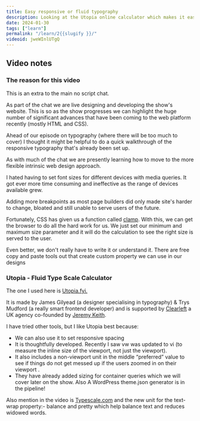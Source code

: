 ```yaml
---
title: Easy responsive or fluid typography
description: Looking at the Utopia online calculator which makes it easy to get fluid typography. 
date: 2024-01-30
tags: ["learn"]
permalink: "/learn/2{{slugify }}/"
videoid: jweWInlUTgQ
---
```

Video notes
----------

### The reason for this video

This is an extra to the main no script chat.

As part of the chat we are live designing and developing the show's website. This is so as the show progresses we can highlight the huge number of significant advances that have been coming to the web platform recently (mostly HTML and CSS).

Ahead of our episode on typography (where there will be too much to cover) I thought it might be helpful to do a quick walkthrough of the responsive typography that's already been set up.

As with much of the chat we are presently learning how to move to the more flexible intrinsic web design approach.

I hated having to set font sizes for different devices with media queries. It got ever more time consuming and ineffective as the range of devices available grew.

Adding more breakpoints as most page builders did only made site's harder to change, bloated and still unable to serve users of the future.

Fortunately, CSS has given us a function called [clamp](https://developer.mozilla.org/en-US/docs/Web/CSS/clamp). With this, we can get the browser to do all the hard work for us. We just set our minimum and maximum size parameter and it will do the calculation to see the right size is served to the user.

Even better, we don't really have to write it or understand it. There are free copy and paste tools out that create custom property we can use in our designs

### Utopia - Fluid Type Scale Calculator

The one I used here is [Utopia.fyi.](https://utopia.fyi/)

It is made by James Gilyead (a designer specialising in typography) & Trys Mudford (a really smart frontend developer) and is supported by [Clearleft](https://clearleft.com/) a UK agency co-founded by [Jeremy Keith](https://adactio.com/).

I have tried other tools, but I like Utopia best because:

*   We can also use it to set responsive spacing
*   It is thoughtfully developed. Recently I saw vw was updated to vi (to measure the inline size of the viewport, not just the viewport).
*   It also includes a non-viewport unit in the middle “preferred” value to see if things do not get messed up if the users zoomed in on their viewport .
*   They have already added sizing for container queries which we will cover later on the show. Also A WordPress theme.json generator is in the pipeline!

Also mention in the video is [Typescale.com](https://typescale.com/) and the new unit for the text-wrap property:- balance and pretty which help balance text and reduces widowed words.